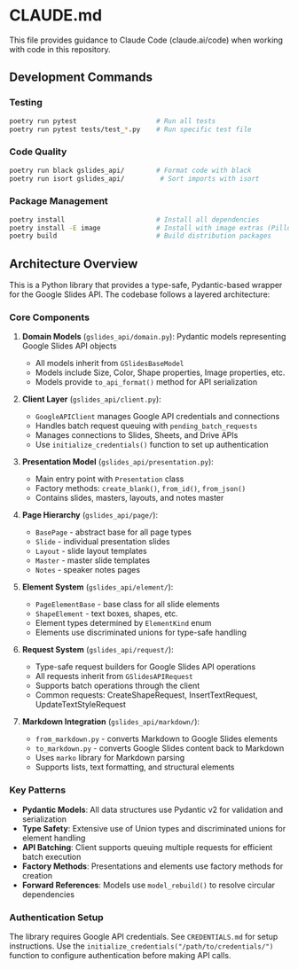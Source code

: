 # CLAUDE.md

This file provides guidance to Claude Code (claude.ai/code) when working with code in this repository.

## Development Commands

### Testing
```bash
poetry run pytest                    # Run all tests
poetry run pytest tests/test_*.py    # Run specific test file
```

### Code Quality
```bash
poetry run black gslides_api/        # Format code with black
poetry run isort gslides_api/         # Sort imports with isort
```

### Package Management
```bash
poetry install                       # Install all dependencies
poetry install -E image              # Install with image extras (Pillow)
poetry build                         # Build distribution packages
```

## Architecture Overview

This is a Python library that provides a type-safe, Pydantic-based wrapper for the Google Slides API. The codebase follows a layered architecture:

### Core Components

1. **Domain Models** (`gslides_api/domain.py`): Pydantic models representing Google Slides API objects
   - All models inherit from `GSlidesBaseModel` 
   - Models include Size, Color, Shape properties, Image properties, etc.
   - Models provide `to_api_format()` method for API serialization

2. **Client Layer** (`gslides_api/client.py`): 
   - `GoogleAPIClient` manages Google API credentials and connections
   - Handles batch request queuing with `pending_batch_requests`
   - Manages connections to Slides, Sheets, and Drive APIs
   - Use `initialize_credentials()` function to set up authentication

3. **Presentation Model** (`gslides_api/presentation.py`):
   - Main entry point with `Presentation` class
   - Factory methods: `create_blank()`, `from_id()`, `from_json()`
   - Contains slides, masters, layouts, and notes master

4. **Page Hierarchy** (`gslides_api/page/`):
   - `BasePage` - abstract base for all page types
   - `Slide` - individual presentation slides
   - `Layout` - slide layout templates  
   - `Master` - master slide templates
   - `Notes` - speaker notes pages

5. **Element System** (`gslides_api/element/`):
   - `PageElementBase` - base class for all slide elements
   - `ShapeElement` - text boxes, shapes, etc.
   - Element types determined by `ElementKind` enum
   - Elements use discriminated unions for type-safe handling

6. **Request System** (`gslides_api/request/`):
   - Type-safe request builders for Google Slides API operations
   - All requests inherit from `GSlidesAPIRequest`
   - Supports batch operations through the client
   - Common requests: CreateShapeRequest, InsertTextRequest, UpdateTextStyleRequest

7. **Markdown Integration** (`gslides_api/markdown/`):
   - `from_markdown.py` - converts Markdown to Google Slides elements
   - `to_markdown.py` - converts Google Slides content back to Markdown
   - Uses `marko` library for Markdown parsing
   - Supports lists, text formatting, and structural elements

### Key Patterns

- **Pydantic Models**: All data structures use Pydantic v2 for validation and serialization
- **Type Safety**: Extensive use of Union types and discriminated unions for element handling
- **API Batching**: Client supports queuing multiple requests for efficient batch execution
- **Factory Methods**: Presentations and elements use factory methods for creation
- **Forward References**: Models use `model_rebuild()` to resolve circular dependencies

### Authentication Setup

The library requires Google API credentials. See `CREDENTIALS.md` for setup instructions. 
Use the `initialize_credentials("/path/to/credentials/")` function to configure authentication before making API calls.